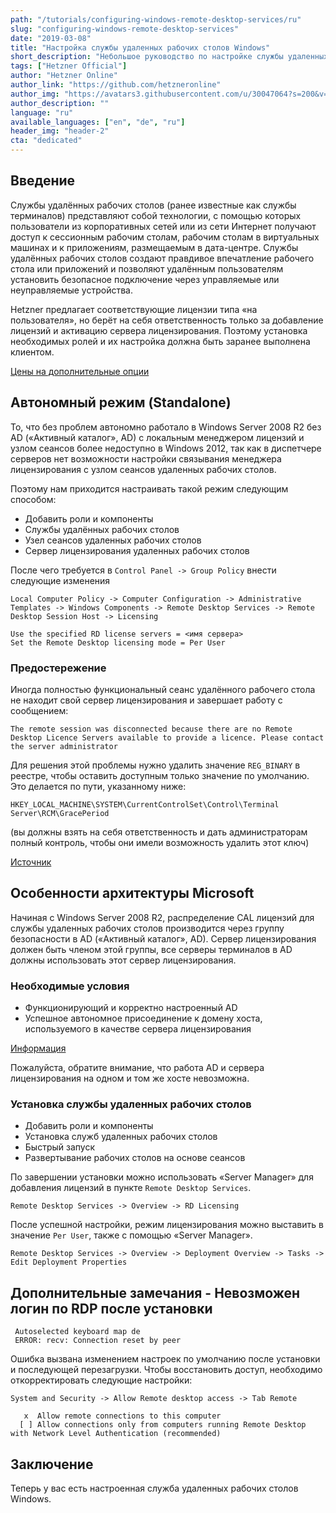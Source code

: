 ```yaml
---
path: "/tutorials/configuring-windows-remote-desktop-services/ru"
slug: "configuring-windows-remote-desktop-services"
date: "2019-03-08"
title: "Настройка службы удаленных рабочих столов Windows"
short_description: "Небольшое руководство по настройке службы удаленных рабочих столов Windows."
tags: ["Hetzner Official"]
author: "Hetzner Online"
author_link: "https://github.com/hetzneronline"
author_img: "https://avatars3.githubusercontent.com/u/30047064?s=200&v=4"
author_description: ""
language: "ru"
available_languages: ["en", "de", "ru"]
header_img: "header-2"
cta: "dedicated"
---
```


## Введение

Службы удалённых рабочих столов (ранее известные как службы терминалов) представляют собой технологии, с помощью которых пользователи из корпоративных сетей или из сети Интернет получают доступ к сессионным рабочим столам, рабочим столам в виртуальных машинах и к приложениям, размещаемым в дата-центре. Службы удалённых рабочих столов создают правдивое впечатление рабочего стола или приложений и позволяют удалённым пользователям установить безопасное подключение через управляемые или неуправляемые устройства.

Hetzner предлагает соответствующие лицензии типа «на пользователя», но берёт на себя ответственность только за добавление лицензий и активацию сервера лицензирования.
Поэтому установка необходимых ролей и их настройка должна быть заранее выполнена клиентом.

[Цены на дополнительные опции](https://docs.hetzner.com/robot/general/pricing/price-list-for-additional-products/#other)

## Автономный режим (Standalone)

То, что без проблем автономно работало в Windows Server 2008 R2 без AD («Активный каталог», AD) с локальным менеджером лицензий и узлом сеансов более недоступно в Windows 2012, так как в диспетчере серверов нет возможности настройки связывания менеджера лицензирования с узлом сеансов удаленных рабочих столов.

Поэтому нам приходится настраивать такой режим следующим способом:

* Добавить роли и компоненты
* Службы удалённых рабочих столов
* Узел сеансов удаленных рабочих столов
* Сервер лицензирования удаленных рабочих столов

После чего требуется в `Control Panel -> Group Policy` внести следующие изменения

```text
Local Computer Policy -> Computer Configuration -> Administrative Templates -> Windows Components -> Remote Desktop Services -> Remote Desktop Session Host -> Licensing
```

```text
Use the specified RD license servers = <имя сервера>
Set the Remote Desktop licensing mode = Per User
```

### Предостережение

Иногда полностью функциональный сеанс удалённого рабочего стола не находит свой сервер лицензирования и завершает работу с сообщением:

```text
The remote session was disconnected because there are no Remote Desktop Licence Servers available to provide a licence. Please contact the server administrator
```

Для решения этой проблемы нужно удалить значение `REG_BINARY` в реестре, чтобы оставить доступным только значение по умолчанию. Это делается по пути, указанному ниже:

`HKEY_LOCAL_MACHINE\SYSTEM\CurrentControlSet\Control\Terminal Server\RCM\GracePeriod`

(вы должны взять на себя ответственность и дать администраторам полный контроль, чтобы они имели возможность удалить этот ключ)

[Источник](https://360ict.nl/en/blog/no-remote-desktop-licence-server-availible-on-rd-session-host-server-2012)

## Особенности архитектуры Microsoft

Начиная с Windows Server 2008 R2, распределение CAL лицензий для службы удаленных рабочих столов производится через группу безопасности в AD («Активный каталог», AD). Сервер лицензирования должен быть членом этой группы, все серверы терминалов в AD должны использовать этот сервер лицензирования.

### Необходимые условия

* Функционирующий и корректно настроенный AD
* Успешное автономное присоединение к домену хоста, используемого в качестве сервера лицензирования

[Информация](http://technet.microsoft.com/en-us/library/dn283324.aspx)

Пожалуйста, обратите внимание, что работа AD и сервера лицензирования на одном и том же хосте невозможна.

### Установка службы удаленных рабочих столов

* Добавить роли и компоненты
* Установка служб удаленных рабочих столов
* Быстрый запуск
* Развертывание рабочих столов на основе сеансов

По завершении установки можно использовать «Server Manager» для добавления лицензий в пункте `Remote Desktop Services`.

`Remote Desktop Services -> Overview -> RD Licensing`

После успешной настройки, режим лицензирования можно выставить в значение `Per User`, также с помощью «Server Manager».

`Remote Desktop Services -> Overview -> Deployment Overview -> Tasks -> Edit Deployment Properties`

## Дополнительные замечания - Невозможен логин по RDP после установки

```text
 Autoselected keyboard map de
 ERROR: recv: Connection reset by peer
 ```

Ошибка вызвана изменением настроек по умолчанию после установки и последующей перезагрузки. Чтобы восстановить доступ, необходимо откорректировать следующие настройки:

 `System and Security -> Allow Remote desktop access -> Tab Remote`

```text
   x  Allow remote connections to this computer
  [ ] Allow connections only from computers running Remote Desktop with Network Level Authentication (recommended)
  ```

## Заключение

Теперь у вас есть настроенная служба удаленных рабочих столов Windows.
